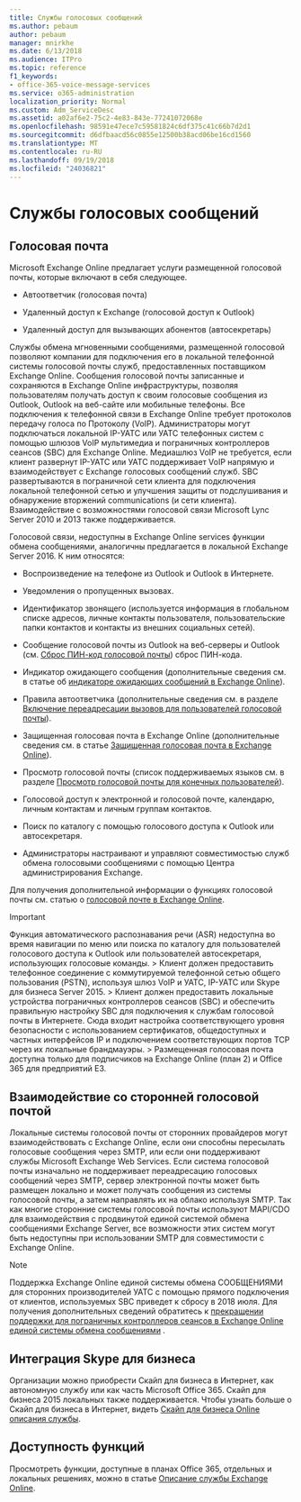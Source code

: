 ```yaml
---
title: Службы голосовых сообщений
ms.author: pebaum
author: pebaum
manager: mnirkhe
ms.date: 6/13/2018
ms.audience: ITPro
ms.topic: reference
f1_keywords:
- office-365-voice-message-services
ms.service: o365-administration
localization_priority: Normal
ms.custom: Adm_ServiceDesc
ms.assetid: a02af6e2-75c2-4e83-843e-77241072068e
ms.openlocfilehash: 98591e47ece7c59581824c6df375c41c66b7d2d1
ms.sourcegitcommit: d6dfbaacd56c0855e12500b38acd06be16cd1560
ms.translationtype: MT
ms.contentlocale: ru-RU
ms.lasthandoff: 09/19/2018
ms.locfileid: "24036821"
---
```

# <a name="voice-message-services"></a>Службы голосовых сообщений

## <a name="voice-mail"></a>Голосовая почта

Microsoft Exchange Online предлагает услуги размещенной голосовой почты, которые включают в себя следующее.
  
- Автоответчик (голосовая почта)
    
- Удаленный доступ к Exchange (голосовой доступ к Outlook)
    
- Удаленный доступ для вызывающих абонентов (автосекретарь)
    
Службы обмена мгновенными сообщениями, размещенной голосовой позволяют компании для подключения его в локальной телефонной системы голосовой почты служб, предоставленных поставщиком Exchange Online. Сообщения голосовой почты записанные и сохраняются в Exchange Online инфраструктуры, позволяя пользователям получать доступ к своим голосовые сообщения из Outlook, Outlook на веб-сайте или мобильные телефоны. Все подключения к телефонной связи в Exchange Online требует протоколов передачу голоса по Протоколу (VoIP). Администраторы могут подключаться локальной IP-УАТС или УАТС телефонных систем с помощью шлюзов VoIP мультимедиа и пограничных контроллеров сеансов (SBC) для Exchange Online. Медиашлюз VoIP не требуется, если клиент развернут IP-УАТС или УАТС поддерживает VoIP напрямую и взаимодействует с Exchange голосовых сообщений служб. SBC развертываются в пограничной сети клиента для подключения локальной телефонной сетью и улучшения защиты от подслушивания и обнаружение вторжений communications (и сети клиента). Взаимодействие с возможностями голосовой связи Microsoft Lync Server 2010 и 2013 также поддерживается.
  
Голосовой связи, недоступны в Exchange Online services функции обмена сообщениями, аналогичны предлагается в локальной Exchange Server 2016. К ним относятся:
  
- Воспроизведение на телефоне из Outlook и Outlook в Интернете.
    
- Уведомления о пропущенных вызовах.
    
- Идентификатор звонящего (используется информация в глобальном списке адресов, личные контакты пользователя, пользовательские папки контактов и контакты из внешних социальных сетей).
    
- Сообщение голосовой почты из Outlook на веб-серверы и Outlook (см. [Сброс ПИН-код голосовой почты](https://go.microsoft.com/fwlink/p/?LinkId=286328)) сброс ПИН-кода.
    
- Индикатор ожидающего сообщения (дополнительные сведения см. в статье об [индикаторе ожидающих сообщений в Exchange Online](https://go.microsoft.com/fwlink/p/?LinkId=271794)). 
    
- Правила автоответчика (дополнительные сведения см. в разделе [Включение переадресации вызовов для пользователей голосовой почты](https://go.microsoft.com/fwlink/p/?LinkId=271795)). 
    
- Защищенная голосовая почта в Exchange Online (дополнительные сведения см. в статье [Защищенная голосовая почта в Exchange Online](https://go.microsoft.com/fwlink/p/?LinkId=271796)). 
    
- Просмотр голосовой почты (список поддерживаемых языков см. в разделе [Просмотр голосовой почты для конечных пользователей](https://go.microsoft.com/fwlink/p/?LinkId=271797)). 
    
- Голосовой доступ к электронной и голосовой почте, календарю, личным контактам и личным группам контактов.
    
- Поиск по каталогу с помощью голосового доступа к Outlook или автосекретаря.
    
- Администраторы настраивают и управляют совместимостью служб обмена голосовыми сообщениями с помощью Центра администрирования Exchange.
    
Для получения дополнительной информации о функциях голосовой почты см. статью о [голосовой почте в Exchange Online](https://go.microsoft.com/fwlink/p/?LinkId=271798).
  
> [!IMPORTANT]
> Функция автоматического распознавания речи (ASR) недоступна во время навигации по меню или поиска по каталогу для пользователей голосового доступа к Outlook или пользователей автосекретаря, использующих голосовые команды. > Клиент должен предоставить телефонное соединение с коммутируемой телефонной сетью общего пользования (PSTN), используя шлюз VoIP и УАТС, IP-УАТС или Skype для бизнеса Server 2015. > Клиент должен предоставить локальные устройства пограничных контроллеров сеансов (SBC) и обеспечить правильную настройку SBC для подключения к службам голосовой почты в Интернете. Сюда входит настройка соответствующего уровня безопасности с использованием сертификатов, общедоступных и частных интерфейсов IP и подключением соответствующих портов TCP через их локальные брандмауэры. > Размещенная голосовая почта доступна только для подписчиков на Exchange Online (план 2) и Office 365 для предприятий E3. 
  
## <a name="third-party-voice-mail-interoperability"></a>Взаимодействие со сторонней голосовой почтой

Локальные системы голосовой почты от сторонних провайдеров могут взаимодействовать с Exchange Online, если они способны пересылать голосовые сообщения через SMTP, или если они поддерживают службы Microsoft Exchange Web Services. Если система голосовой почты изначально не поддерживает переадресацию голосовых сообщений через SMTP, сервер электронной почты может быть размещен локально и может получать сообщения из системы голосовой почты, а затем направлять их на облако используя SMTP. Так как многие сторонние системы голосовой почты используют MAPI/CDO для взаимодействия с продвинутой единой системой обмена сообщениями Exchange Server, все возможности этих систем могут быть недоступны при использовании SMTP для совместимости с Exchange Online.
  
> [!NOTE]
> Поддержка Exchange Online единой системы обмена СООБЩЕНИЯМИ для сторонних производителей УАТС с помощью прямого подключения от клиентов, используемых SBC приведет к сбросу в 2018 июля. Для получения дополнительных сведений обратитесь к [прекращении поддержки для пограничных контроллеров сеансов в Exchange Online единой системы обмена сообщениями](https://blogs.technet.microsoft.com/exchange/2017/07/18/discontinuation-of-support-for-session-border-controllers-in-exchange-online-unified-messaging/) . 
  
## <a name="skype-for-business-integration"></a>Интеграция Skype для бизнеса

Организации можно приобрести Скайп для бизнеса в Интернет, как автономную службу или как часть Microsoft Office 365. Скайп для бизнеса 2015 локальных также поддерживается. Чтобы узнать больше о Скайп для бизнеса в Интернет, видеть [Скайп для бизнеса Online описания службы](../skype-for-business-online-service-description/skype-for-business-online-service-description.md).
  
## <a name="feature-availability"></a>Доступность функций

Просмотреть функции, доступные в планах Office 365, отдельных и локальных решениях, можно в статье [Описание службы Exchange Online](exchange-online-service-description.md).
  

